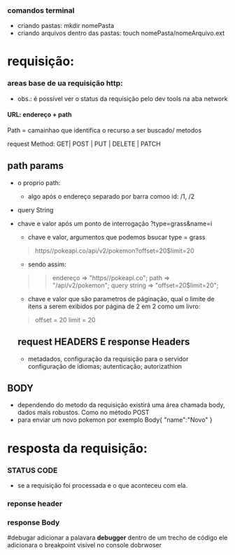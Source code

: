 ### comandos terminal
* criando pastas: mkdir nomePasta
* criando arquivos dentro das pastas: touch nomePasta/nomeArquivo.ext

# requisição:
### areas base de ua requisição http:
 - obs.: é possível ver o status da requisição pelo dev tools na aba network


 #### URL: endereço + path
 Path = camainhao que identifica o recurso a ser buscado/ metodos

 request Method: GET| POST | PUT | DELETE | PATCH

## path params
 - o proprio path:
    -   algo após o endereço separado por barra comoo id: /1, /2
 - query String
  - chave e valor após um ponto de interrogação ?type=grass&name=i 
    - chave e valor, argumentos que podemos bsucar
    type = grass

    > https//pokeapi.co/api/v2/pokemon?offset=20$limit=20
    - sendo assim:
    >> endereço => "https//pokeapi.co";
    >> path => "/api/v2/pokemon";
    >>query string => "offset=20$limit=20";
    - chave e valor que são parametros de páginação, qual o limite de itens a serem exibidos por página de 2 em 2 como um livro:
    > offset = 20 
    > limit = 20

    ## request HEADERS E response Headers
    - metadados, configuração da requisição para o servidor
        configuração de idiomas;
        autenticação;
        autorizathion

## BODY
 - dependendo do metodo da requisição existirá uma área chamada body, dados mais robustos.
 Como no método POST
 - para enviar um novo pokemon por exemplo
 Body{
    "name":"Novo"
 }

     
# resposta da requisição:
### STATUS CODE
 - se a requisição foi processada  e o que aconteceu com ela.
 ### reponse header
 
 ### response Body

 #debugar
 adicionar a palavara **debugger** dentro de um trecho de código ele adicionara o breakpoint visivel no console dobrwoser